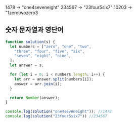 1478 → "one4seveneight"
234567 → "23four5six7"
10203 → "1zerotwozero3

## 숫자 문자열과 영단어

```js
function solution(s) {
  let numbers = ["zero", "one", "two",
    "three", "four", "five", "six",
    "seven", "eight", "nine",
  ];
  let answer = s;

  for (let i = 0; i < numbers.length; i++) {
    let arr = answer.split(numbers[i]);
    answer = arr.join(i);
  }

  return Number(answer);
}

console.log(solution("one4seveneight")); //1478
console.log(solution("23four5six7")) //234567
```